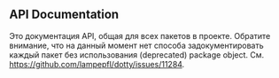 ## API Documentation

Это документация API, общая для всех пакетов в проекте. 
Обратите внимание, что на данный момент нет способа задокументировать 
каждый пакет без использования (deprecated) package object. 
См. <https://github.com/lampepfl/dotty/issues/11284>.
